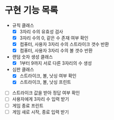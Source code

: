 # 구현 기능 목록

- 규칙 클래스
  - [x] 3자리 수의 유효성 검사
  - [x] 3자리 수의 0, 같은 수 존재 여부 확인
  - [x] 컴퓨터, 사용자 3자리 수의 스트라이크 갯수 반환
  - [x] 컴퓨터, 사용자 3자리 수의 볼 갯수 반환
- 랜덤 숫자 생성 클래스
  - [x] 1부터 9까지 서로 다른 3자리의 수 생성
- 심판 클래스
  - [x] 스트라이크, 볼, 낫싱 여부 확인
  - [x] 스트라이크, 볼, 낫싱 프린트

- [ ] 스트라이크 값을 받아 정답 여부 확인
- [ ] 사용자에게 3자리 수 입력 받기
- [ ] 게임 종료 프린트
- [ ] 게임 새로 시작, 종료 입력 받기